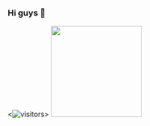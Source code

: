 ### Hi guys 🎈


<![visitors](https://visitor-badge.glitch.me/badge?page_id=https://www.linkedin.com/in/halysson-junior-17a0a0142/)>
<img height="180em" src="https://github-readme-stats.vercel.app/api?username=halyssonJr&show_icons=true&hide_border=true&&count_private=true&include_all_commits=true" />
